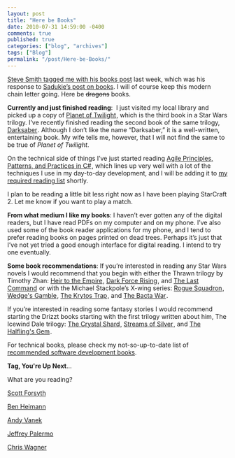 ```yaml
---
layout: post
title: "Here be Books"
date: 2010-07-31 14:59:00 -0400
comments: true
published: true
categories: ["blog", "archives"]
tags: ["Blog"]
permalink: "/post/Here-be-Books/"
---
```

<!-- more -->

<p><a href="http://stevesmithblog.com/blog/books/" target="_blank">Steve Smith tagged me with his books post</a> last week, which was his response to <a href="http://codinggeekette.com/post/Books-Check-Em-Out!.aspx" target="_blank">Sadukie&rsquo;s post on books</a>. I will of course keep this modern chain letter going. Here be <span style="text-decoration: line-through;">dragons</span> books.</p>
<p><strong>Currently and just finished reading</strong>:&nbsp; I just visited my local library and picked up a copy of <a href="http://www.amazon.com/gp/product/0553095404/ref=as_li_ss_tl?ie=UTF8&tag=breenrsblo-20&linkCode=as2&camp=217145&creative=399369&creativeASIN=0553095404">Planet of Twilight</a><img src="http://www.assoc-amazon.com/e/ir?t=&l=as2&o=1&a=0553095404&camp=217145&creative=399369" width="1" height="1" border="0" alt="" style="border:none !important; margin:0px !important;" />, which is the third book in a Star Wars trilogy. I&rsquo;ve recently finished reading the second book of the same trilogy, <a href="http://www.amazon.com/gp/product/0553576119/ref=as_li_ss_tl?ie=UTF8&tag=breenrsblo-20&linkCode=as2&camp=217145&creative=399369&creativeASIN=0553576119">Darksaber</a><img src="http://www.assoc-amazon.com/e/ir?t=&l=as2&o=1&a=0553576119&camp=217145&creative=399369" width="1" height="1" border="0" alt="" style="border:none !important; margin:0px !important;" />. Although I don&rsquo;t like the name &ldquo;Darksaber,&rdquo; it is a well-written, entertaining book. My wife tells me, however, that I will not find the same to be true of <em>Planet of Twilight</em>.</p>
<p>On the technical side of things I&rsquo;ve just started reading <a href="http://www.amazon.com/gp/product/0131857258/ref=as_li_ss_tl?ie=UTF8&tag=breenrsblo-20&linkCode=as2&camp=217145&creative=399369&creativeASIN=0131857258">Agile Principles, Patterns, and Practices in C#</a><img src="http://www.assoc-amazon.com/e/ir?t=&l=as2&o=1&a=0131857258&camp=217145&creative=399369" width="1" height="1" border="0" alt="" style="border:none !important; margin:0px !important;" />, which lines up very well with a lot of the techniques I use in my day-to-day development, and I will be adding it to <a href="/post/Recommended-Reading-List.aspx" target="_blank">my required reading list</a> shortly.</p>
<p>I plan to be reading a little bit less right now as I have been playing StarCraft 2. Let me know if you want to play a match.</p>
<p><strong>From what medium I like my books</strong>: I haven&rsquo;t ever gotten any of the digital readers, but I have read PDFs on my computer and on my phone. I&rsquo;ve also used some of the book reader applications for my phone, and I tend to prefer reading books on pages printed on dead trees. Perhaps it&rsquo;s just that I&rsquo;ve not yet tried a good enough interface for digital reading. I intend to try one eventually.</p>
<p><strong>Some book recommendations</strong>: If you&rsquo;re interested in reading any Star Wars novels I would recommend that you begin with either the Thrawn trilogy by Timothy Zhan: <a href="http://www.amazon.com/gp/product/0553296124/ref=as_li_ss_tl?ie=UTF8&tag=breenrsblo-20&linkCode=as2&camp=217145&creative=399369&creativeASIN=0553296124">Heir to the Empire</a><img src="http://www.assoc-amazon.com/e/ir?t=&l=as2&o=1&a=0553296124&camp=217145&creative=399369" width="1" height="1" border="0" alt="" style="border:none !important; margin:0px !important;" />, <a href="http://www.amazon.com/gp/product/0553560719/ref=as_li_ss_tl?ie=UTF8&tag=breenrsblo-20&linkCode=as2&camp=217145&creative=399369&creativeASIN=0553560719">Dark Force Rising</a><img src="http://www.assoc-amazon.com/e/ir?t=&l=as2&o=1&a=0553560719&camp=217145&creative=399369" width="1" height="1" border="0" alt="" style="border:none !important; margin:0px !important;" />, and <a href="http://www.amazon.com/gp/product/0553564927/ref=as_li_ss_tl?ie=UTF8&tag=breenrsblo-20&linkCode=as2&camp=217145&creative=399369&creativeASIN=0553564927">The Last Command</a><img src="http://www.assoc-amazon.com/e/ir?t=&l=as2&o=1&a=0553564927&camp=217145&creative=399369" width="1" height="1" border="0" alt="" style="border:none !important; margin:0px !important;" /> or with the Michael Stackpole&rsquo;s X-wing series: <a href="http://www.amazon.com/gp/product/0553568019/ref=as_li_ss_tl?ie=UTF8&tag=breenrsblo-20&linkCode=as2&camp=217145&creative=399369&creativeASIN=0553568019">Rogue Squadron</a><img src="http://www.assoc-amazon.com/e/ir?t=&l=as2&o=1&a=0553568019&camp=217145&creative=399369" width="1" height="1" border="0" alt="" style="border:none !important; margin:0px !important;" />, <a href="http://www.amazon.com/gp/product/0553568027/ref=as_li_ss_tl?ie=UTF8&tag=breenrsblo-20&linkCode=as2&camp=217145&creative=399369&creativeASIN=0553568027">Wedge's Gamble</a><img src="http://www.assoc-amazon.com/e/ir?t=&l=as2&o=1&a=0553568027&camp=217145&creative=399369" width="1" height="1" border="0" alt="" style="border:none !important; margin:0px !important;" />, <a href="http://www.amazon.com/gp/product/0553568035/ref=as_li_ss_tl?ie=UTF8&tag=breenrsblo-20&linkCode=as2&camp=217145&creative=399369&creativeASIN=0553568035">The Krytos Trap</a><img src="http://www.assoc-amazon.com/e/ir?t=&l=as2&o=1&a=0553568035&camp=217145&creative=399369" width="1" height="1" border="0" alt="" style="border:none !important; margin:0px !important;" />, and <a href="http://www.amazon.com/gp/product/0553568043/ref=as_li_ss_tl?ie=UTF8&tag=breenrsblo-20&linkCode=as2&camp=217145&creative=399369&creativeASIN=0553568043">The Bacta War</a><img src="http://www.assoc-amazon.com/e/ir?t=&l=as2&o=1&a=0553568043&camp=217145&creative=399369" width="1" height="1" border="0" alt="" style="border:none !important; margin:0px !important;" />.</p>
<p>If you&rsquo;re interested in reading some fantasy stories I would recommend starting the Drizzt books starting with the first trilogy written about him, The Icewind Dale trilogy: <a href="http://www.amazon.com/gp/product/0786942460/ref=as_li_ss_tl?ie=UTF8&tag=breenrsblo-20&linkCode=as2&camp=217145&creative=399369&creativeASIN=0786942460">The Crystal Shard</a><img src="http://www.assoc-amazon.com/e/ir?t=&l=as2&o=1&a=0786942460&camp=217145&creative=399369" width="1" height="1" border="0" alt="" style="border:none !important; margin:0px !important;" />, <a href="http://www.amazon.com/gp/product/0786942657/ref=as_li_ss_tl?ie=UTF8&tag=breenrsblo-20&linkCode=as2&camp=217145&creative=399369&creativeASIN=0786942657">Streams of Silver</a><img src="http://www.assoc-amazon.com/e/ir?t=&l=as2&o=1&a=0786942657&camp=217145&creative=399369" width="1" height="1" border="0" alt="" style="border:none !important; margin:0px !important;" />, and <a href="http://www.amazon.com/gp/product/0786938250/ref=as_li_ss_tl?ie=UTF8&tag=breenrsblo-20&linkCode=as2&camp=217145&creative=399369&creativeASIN=0786938250">The Halfling's Gem</a><img src="http://www.assoc-amazon.com/e/ir?t=&l=as2&o=1&a=0786938250&camp=217145&creative=399369" width="1" height="1" border="0" alt="" style="border:none !important; margin:0px !important;" />.</p>
<p>For technical books, please check my not-so-up-to-date list of <a href="/post/Recommended-Reading-List.aspx" target="_blank">recommended software development books</a>.</p>
<p><strong>Tag, You're Up Next</strong>...</p>
<p>What are you reading?</p>
<p><a href="http://weblogs.asp.net/owscott/" target="_blank">Scott Forsyth</a></p>
<p><a href="http://benheimann.com/" target="_blank">Ben Heimann</a></p>
<p><a href="http://andyvanek.com/" target="_blank">Andy Vanek</a></p>
<p><a href="http://jeffreypalermo.com/" target="_blank">Jeffrey Palermo</a></p>
<p><a href="http://chriswagnerblog.com/" target="_blank">Chris Wagner</a></p>
